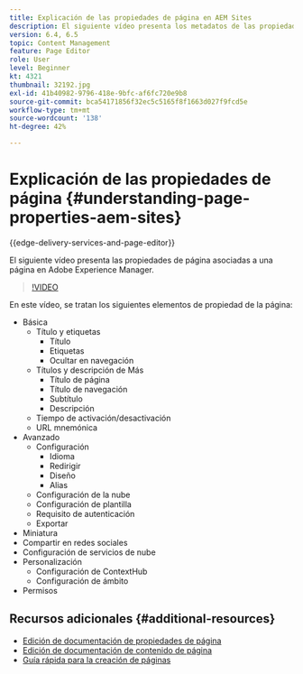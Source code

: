 ```yaml
---
title: Explicación de las propiedades de página en AEM Sites
description: El siguiente vídeo presenta los metadatos de las propiedades de página asociados a una página en Adobe Experience Manager.
version: 6.4, 6.5
topic: Content Management
feature: Page Editor
role: User
level: Beginner
kt: 4321
thumbnail: 32192.jpg
exl-id: 41b40982-9796-418e-9bfc-af6fc720e9b8
source-git-commit: bca54171856f32ec5c5165f8f1663d027f9fcd5e
workflow-type: tm+mt
source-wordcount: '138'
ht-degree: 42%

---
```


# Explicación de las propiedades de página {#understanding-page-properties-aem-sites}

{{edge-delivery-services-and-page-editor}}

El siguiente vídeo presenta las propiedades de página asociadas a una página en Adobe Experience Manager.

>[!VIDEO](https://video.tv.adobe.com/v/32192?quality=12&learn=on)

En este vídeo, se tratan los siguientes elementos de propiedad de la página:

* Básica
   * Título y etiquetas
      * Título
      * Etiquetas
      * Ocultar en navegación
   * Títulos y descripción de Más
      * Título de página
      * Título de navegación
      * Subtítulo
      * Descripción
   * Tiempo de activación/desactivación
   * URL mnemónica
* Avanzado 
   * Configuración
      * Idioma
      * Redirigir
      * Diseño
      * Alias
   * Configuración de la nube
   * Configuración de plantilla
   * Requisito de autenticación
   * Exportar
* Miniatura   
* Compartir en redes sociales
* Configuración de servicios de nube
* Personalización
   * Configuración de ContextHub
   * Configuración de ámbito
* Permisos

## Recursos adicionales {#additional-resources}

* [Edición de documentación de propiedades de página](https://experienceleague.adobe.com/docs/experience-manager-65/authoring/authoring/editing-page-properties.html)
* [Edición de documentación de contenido de página](https://experienceleague.adobe.com/docs/experience-manager-65/authoring/authoring/editing-content.html)
* [Guía rápida para la creación de páginas](https://experienceleague.adobe.com/docs/experience-manager-cloud-service/sites/authoring/getting-started/quick-start.html)
